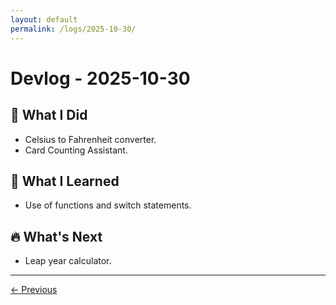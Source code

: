```yaml
---
layout: default
permalink: /logs/2025-10-30/
---
```


# Devlog - 2025-10-30

## 🚀 What I Did

- Celsius to Fahrenheit converter.
- Card Counting Assistant.

## 🧠 What I Learned

- Use of functions and switch statements.

## 🔥 What's Next

- Leap year calculator.

---

[← Previous]({{site.baseurl}}/logs/2025-10-29/)
